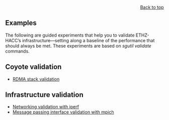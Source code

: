 <div id="readme" class="Box-body readme blob js-code-block-container">
<article class="markdown-body entry-content p-3 p-md-6" itemprop="text">
<p align="right">
<a href="https://github.com/fpgasystems/sgrt/tree/main#--systems-group-runtime">Back to top</a>
</p>

# Examples

The following are guided experiments that help you to validate ETHZ-HACC’s infrastructure—setting along a baseline of the performance that should always be met. These experiments are based on *sgutil validate* commands.

## Coyote validation

* [RDMA stack validation](./examples/sgutil-validate-coyote-perf_rdma_host.md)

## Infrastructure validation

* [Networking validation with iperf](./examples/sgutil-validate-iperf.md#networking-validation-with-iperf)
* [Message passing interface validation with mpich](./examples/sgutil-validate-mpi.md#message-passing-interface-validation-with-mpich)